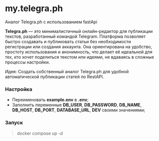 # my.telegra.ph
Аналог Telegra.ph c использованием fastApi

**Telegra.ph** — это минималистичный онлайн-редактор для публикации текстов, разработанный командой Telegram. Платформа позволяет быстро создавать и публиковать статьи без необходимости регистрации или создания аккаунта. Она ориентирована на удобство, простоту использования и анонимность, что делает её идеальной для тех, кто хочет поделиться текстом или идеями, не вдаваясь в сложные процессы настройки.

Идея:
Создать собственный аналог Telegra.ph для удобной автоматической публикации статей по RestAPI.

### Настройка

- Переименовать **example.env** в **.env**;
- Заполнить переменные **DB_USER**, **DB_PASSWORD**, **DB_NAME**, **DB_HOST**, **DB_PORT**, **DATABASE_URL**, **DEV** своими значениями;

### Запуск

> docker compose up -d
